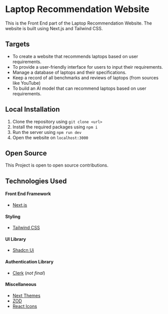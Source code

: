 # Laptop Recommendation Website

This is the Front End part of the Laptop Recommendation Website. The website is built using Next.js and Tailwind CSS.

## Targets
* To create a website that recommends laptops based on user requirements.
* To provide a user-friendly interface for users to input their requirements.
* Manage a database of laptops and their specifications.
* Keep a record of all benchmarks and reviews of laptops (from sources like YouTube)
* To build an AI model that can recommend laptops based on user requirements.

## Local Installation
1. Clone the repository using `git clone <url>`
2. Install the required packages using `npm i`
3. Run the server using `npm run dev`
4. Open the website on `localhost:3000`

## Open Source
This Project is open to open source contributions.

## Technologies Used
#### Front End Framework
* [Next.js](https://nextjs.org/)

#### Styling
* [Tailwind CSS]("https://tailwindcss.com")

#### UI Library
* [Shadcn Ui]("https://ui.shadcn.com/")

#### Authentication Library
* [Clerk]("https://clerk.dev/") (_not final_)

#### Miscellaneous
* [Next Themes]("https://www.npmjs.com/package/next-themes")
* [ZOD]("https://zod.dev/")
* [React Icons]("https://react-icons.github.io/react-icons/")